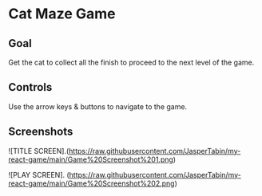 # Cat Maze Game

## Goal

Get the cat to collect all the finish to proceed to the next level of the game.

## Controls

Use the arrow keys & buttons to navigate to the game.

## Screenshots

![TITLE SCREEN].(https://raw.githubusercontent.com/JasperTabin/my-react-game/main/Game%20Screenshot%201.png)

![PLAY SCREEN]. (https://raw.githubusercontent.com/JasperTabin/my-react-game/main/Game%20Screenshot%202.png)

